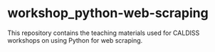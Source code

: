 # workshop_python-web-scraping

This repository contains the teaching materials used for CALDISS workshops on using Python for web scraping.
